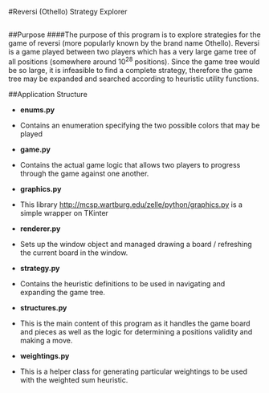 #Reversi (Othello) Strategy Explorer
##

##Purpose
####The purpose of this program is to explore strategies for the game of reversi (more popularly known by the brand name Othello). Reversi is a game played between two players which has a very large game tree of all positions (somewhere around 10<sup>28</sup> positions). Since the game tree would be so large, it is infeasible to find a complete strategy, therefore the game tree may be expanded and searched according to heuristic utility functions.


##Application Structure

+ **enums.py**

 + Contains an enumeration specifying the two possible colors that may be played

+ **game.py**
 
 + Contains the actual game logic that allows two players to progress through the game against one another.

+ **graphics.py**
 
 + This library http://mcsp.wartburg.edu/zelle/python/graphics.py is a simple wrapper on TKinter
        
+ **renderer.py**
 
 + Sets up the window object and managed drawing a board / refreshing the current board in the window.
 
+ **strategy.py**
 
 + Contains the heuristic definitions to be used in navigating and expanding the game tree.
 
+ **structures.py**
 
 + This is the main content of this program as it handles the game board and pieces as well as the logic for determining a positions validity and making a move.
 
+ **weightings.py**
 
 + This is a helper class for generating particular weightings to be used with the weighted sum heuristic.